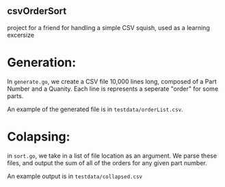 ## csvOrderSort
project for a friend for handling a simple CSV squish, used as a learning excersize


# Generation:

In `generate.go`, we create a CSV file 10,000 lines long, composed of a Part Number and a Quanity.
Each line is represents a seperate "order" for some parts. 

An example of the generated file is in `testdata/orderList.csv`.

# Colapsing:

in `sort.go`, we take in a list of file location as an argument. We parse these files, and output the sum of all of the orders for any given part number.

An example output is in `testdata/collapsed.csv`
